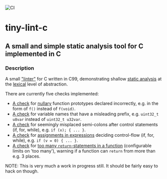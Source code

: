 ![CI](https://github.com/kokke/tiny-HMAC-c/actions/workflows/c-cpp.yml/badge.svg)

# tiny-lint-c
## A small and simple static analysis tool for C implemented in C
### Description

A small ["linter"](https://en.wikipedia.org/wiki/Lint_(software)) for C written in C99, demonstrating shallow [static analysis](https://en.wikipedia.org/wiki/Static_program_analysis) at the [lexical](https://en.wikipedia.org/wiki/Lexical_analysis) level of abstraction.

There are currently five checks implemented:

- [A check](https://github.com/kokke/tiny-lint-c/blob/master/src/check_missing_void.c) for [nullary](https://en.wikipedia.org/wiki/Arity#Examples) function prototypes declared incorrectly, e.g. in the form of `f()` instead of `f(void)`.
- [A check](https://github.com/kokke/tiny-lint-c/blob/master/src/check_misleading_var_name.c) for variable names that have a misleading prefix, e.g. `uint32_t u8var` instead of `uint32_t u32var`.
- [A check](https://github.com/kokke/tiny-lint-c/blob/master/src/check_smcln_after_ctrl_stmt.c) for seemingly misplaced semi-colons after control statements (if, for, while), e.g. `if (x); { ... }`.
- [A check](https://github.com/kokke/tiny-lint-c/blob/master/src/check_assign_in_ctrl_stmt.c) for [assignments in expressions](https://en.wikipedia.org/wiki/Assignment_(computer_science)#Value_of_an_assignment) deciding control-flow (if, for, while), e.g. `if (v = 0) { ... }`.
- [A check](https://github.com/kokke/tiny-lint-c/blob/master/src/check_return_count_in_functions.c) for [too many `return`-statements in a function](https://wiki.c2.com/?SingleFunctionExitPoint) (configurable limits on 'too many'), warning if a function can `return` from more than e.g. 3 places.


NOTE: This is very much a work in progress still. It should be fairly easy to hack on though.

